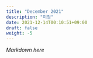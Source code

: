 ```yaml
---
title: "December 2021"
description: "미정"
date: 2021-12-14T00:10:51+09:00
draft: false
weight: -5
---
```


*Markdown here*
